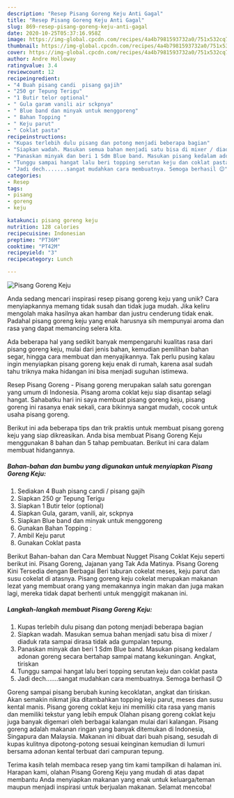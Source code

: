 ```yaml
---
description: "Resep Pisang Goreng Keju Anti Gagal"
title: "Resep Pisang Goreng Keju Anti Gagal"
slug: 869-resep-pisang-goreng-keju-anti-gagal
date: 2020-10-25T05:37:16.958Z
image: https://img-global.cpcdn.com/recipes/4a4b7981593732a0/751x532cq70/pisang-goreng-keju-foto-resep-utama.jpg
thumbnail: https://img-global.cpcdn.com/recipes/4a4b7981593732a0/751x532cq70/pisang-goreng-keju-foto-resep-utama.jpg
cover: https://img-global.cpcdn.com/recipes/4a4b7981593732a0/751x532cq70/pisang-goreng-keju-foto-resep-utama.jpg
author: Andre Holloway
ratingvalue: 3.4
reviewcount: 12
recipeingredient:
- "4 Buah pisang candi  pisang gajih"
- "250 gr Tepung Terigu"
- "1 Butir telor optional"
- " Gula garam vanili air sckpnya"
- " Blue band dan minyak untuk menggoreng"
- " Bahan Topping "
- " Keju parut"
- " Coklat pasta"
recipeinstructions:
- "Kupas terlebih dulu pisang dan potong menjadi beberapa bagian"
- "Siapkan wadah. Masukan semua bahan menjadi satu bisa di mixer / diaduk rata sampai dirasa tidak ada gumpalan tepung."
- "Panaskan minyak dan beri 1 Sdm Blue band. Masukan pisang kedalam adonan goreng secara bertahap sampai matang kekuningan. Angkat, tiriskan"
- "Tunggu sampai hangat lalu beri topping serutan keju dan coklat pasta"
- "Jadi dech.......sangat mudahkan cara membuatnya. Semoga berhasil 😊"
categories:
- Resep
tags:
- pisang
- goreng
- keju

katakunci: pisang goreng keju 
nutrition: 128 calories
recipecuisine: Indonesian
preptime: "PT36M"
cooktime: "PT42M"
recipeyield: "3"
recipecategory: Lunch

---
```



![Pisang Goreng Keju](https://img-global.cpcdn.com/recipes/4a4b7981593732a0/751x532cq70/pisang-goreng-keju-foto-resep-utama.jpg)

Anda sedang mencari inspirasi resep pisang goreng keju yang unik? Cara menyiapkannya memang tidak susah dan tidak juga mudah. Jika keliru mengolah maka hasilnya akan hambar dan justru cenderung tidak enak. Padahal pisang goreng keju yang enak harusnya sih mempunyai aroma dan rasa yang dapat memancing selera kita.

Ada beberapa hal yang sedikit banyak mempengaruhi kualitas rasa dari pisang goreng keju, mulai dari jenis bahan, kemudian pemilihan bahan segar, hingga cara membuat dan menyajikannya. Tak perlu pusing kalau ingin menyiapkan pisang goreng keju enak di rumah, karena asal sudah tahu triknya maka hidangan ini bisa menjadi suguhan istimewa.

Resep Pisang Goreng - Pisang goreng merupakan salah satu gorengan yang umum di Indonesia. Pisang aroma coklat keju siap disantap selagi hangat. Sahabatku hari ini saya membuat pisang goreng keju, pisang goreng ini rasanya enak sekali, cara bikinnya sangat mudah, cocok untuk usaha pisang goreng.


Berikut ini ada beberapa tips dan trik praktis untuk membuat pisang goreng keju yang siap dikreasikan. Anda bisa membuat Pisang Goreng Keju menggunakan 8 bahan dan 5 tahap pembuatan. Berikut ini cara dalam membuat hidangannya.

<!--inarticleads1-->

##### Bahan-bahan dan bumbu yang digunakan untuk menyiapkan Pisang Goreng Keju:

1. Sediakan 4 Buah pisang candi / pisang gajih
1. Siapkan 250 gr Tepung Terigu
1. Siapkan 1 Butir telor (optional)
1. Siapkan  Gula, garam, vanili, air, sckpnya
1. Siapkan  Blue band dan minyak untuk menggoreng
1. Gunakan  Bahan Topping :
1. Ambil  Keju parut
1. Gunakan  Coklat pasta


Berikut Bahan-bahan dan Cara Membuat Nugget Pisang Coklat Keju seperti berikut ini. Pisang Goreng, Jajanan yang Tak Ada Matinya. Pisang Goreng Kini Tersedia dengan Berbagai Beri taburan cokelat meses, keju parut dan susu cokelat di atasnya. Pisang goreng keju cokelat merupakan makanan lezat yang membuat orang yang memakannya ingin makan dan juga makan lagi, mereka tidak dapat berhenti untuk menggigit makanan ini. 

<!--inarticleads2-->

##### Langkah-langkah membuat Pisang Goreng Keju:

1. Kupas terlebih dulu pisang dan potong menjadi beberapa bagian
1. Siapkan wadah. Masukan semua bahan menjadi satu bisa di mixer / diaduk rata sampai dirasa tidak ada gumpalan tepung.
1. Panaskan minyak dan beri 1 Sdm Blue band. Masukan pisang kedalam adonan goreng secara bertahap sampai matang kekuningan. Angkat, tiriskan
1. Tunggu sampai hangat lalu beri topping serutan keju dan coklat pasta
1. Jadi dech.......sangat mudahkan cara membuatnya. Semoga berhasil 😊


Goreng sampai pisang berubah kuning kecoklatan, angkat dan tiriskan. Akan semakin nikmat jika ditambahkan topping keju parut, meses dan susu kental manis. Pisang goreng coklat keju ini memiliki cita rasa yang manis dan memiliki tekstur yang lebih empuk Olahan pisang goreng coklat keju juga banyak digemari oleh berbagai kalangan mulai dari kalangan. Pisang goreng adalah makanan ringan yang banyak ditemukan di Indonesia, Singapura dan Malaysia. Makanan ini dibuat dari buah pisang, sesudah di kupas kulitnya dipotong-potong sesuai keinginan kemudian di lumuri bersama adonan kental terbuat dari campuran tepung. 

Terima kasih telah membaca resep yang tim kami tampilkan di halaman ini. Harapan kami, olahan Pisang Goreng Keju yang mudah di atas dapat membantu Anda menyiapkan makanan yang enak untuk keluarga/teman maupun menjadi inspirasi untuk berjualan makanan. Selamat mencoba!
